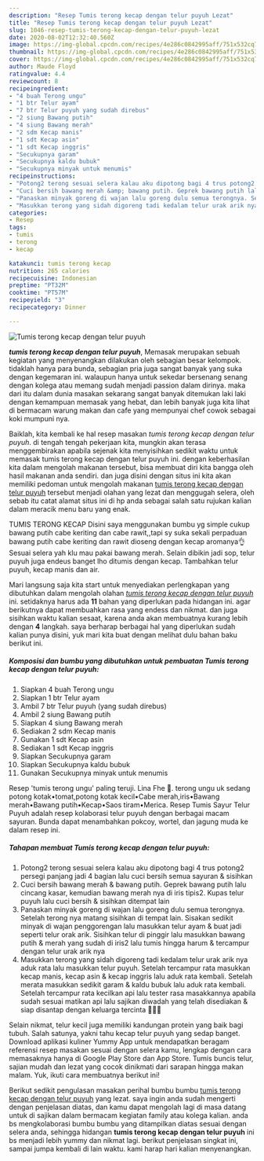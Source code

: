 ```yaml
---
description: "Resep Tumis terong kecap dengan telur puyuh Lezat"
title: "Resep Tumis terong kecap dengan telur puyuh Lezat"
slug: 1046-resep-tumis-terong-kecap-dengan-telur-puyuh-lezat
date: 2020-08-02T12:32:40.560Z
image: https://img-global.cpcdn.com/recipes/4e286c0842995aff/751x532cq70/tumis-terong-kecap-dengan-telur-puyuh-foto-resep-utama.jpg
thumbnail: https://img-global.cpcdn.com/recipes/4e286c0842995aff/751x532cq70/tumis-terong-kecap-dengan-telur-puyuh-foto-resep-utama.jpg
cover: https://img-global.cpcdn.com/recipes/4e286c0842995aff/751x532cq70/tumis-terong-kecap-dengan-telur-puyuh-foto-resep-utama.jpg
author: Maude Floyd
ratingvalue: 4.4
reviewcount: 8
recipeingredient:
- "4 buah Terong ungu"
- "1 btr Telur ayam"
- "7 btr Telur puyuh yang sudah direbus"
- "2 siung Bawang putih"
- "4 siung Bawang merah"
- "2 sdm Kecap manis"
- "1 sdt Kecap asin"
- "1 sdt Kecap inggris"
- "Secukupnya garam"
- "Secukupnya kaldu bubuk"
- "Secukupnya minyak untuk menumis"
recipeinstructions:
- "Potong2 terong sesuai selera kalau aku dipotong bagi 4 trus potong2 persegi panjang jadi 4 bagian lalu cuci bersih semua sayuran &amp; sisihkan"
- "Cuci bersih bawang merah &amp; bawang putih. Geprek bawang putih lalu cincang kasar, kemudian bawang merah nya di iris tipis2. Kupas telur puyuh lalu cuci bersih &amp; sisihkan ditempat lain"
- "Panaskan minyak goreng di wajan lalu goreng dulu semua terongnya. Setelah terong nya matang sisihkan di tempat lain. Sisakan sedikit minyak di wajan penggorengan lalu masukkan telur ayam &amp; buat jadi seperti telur orak arik. Sisihkan telur di pinggir lalu masukkan bawang putih &amp; merah yang sudah di iris2 lalu tumis hingga harum &amp; tercampur dengan telur urak arik nya"
- "Masukkan terong yang sidah digoreng tadi kedalam telur urak arik nya aduk rata lalu masukkan telur puyuh. Setelah tercampur rata masukkan kecap manis, kecap asin &amp; kecap inggris lalu aduk rata kembali. Setelah merata masukkan sedikit garam &amp; kaldu bubuk lalu aduk rata kembali. Setelah tercampur rata kecilkan api lalu tester rasa masakkannya apabila sudah sesuai matikan api lalu sajikan diwadah yang telah disediakan &amp; siap disantap dengan keluarga tercinta 🥰🥰🥰"
categories:
- Resep
tags:
- tumis
- terong
- kecap

katakunci: tumis terong kecap 
nutrition: 265 calories
recipecuisine: Indonesian
preptime: "PT32M"
cooktime: "PT57M"
recipeyield: "3"
recipecategory: Dinner

---
```



![Tumis terong kecap dengan telur puyuh](https://img-global.cpcdn.com/recipes/4e286c0842995aff/751x532cq70/tumis-terong-kecap-dengan-telur-puyuh-foto-resep-utama.jpg)

<b><i>tumis terong kecap dengan telur puyuh</i></b>, Memasak merupakan sebuah kegiatan yang menyenangkan dilakukan oleh sebagian besar kelompok. tidaklah hanya para bunda, sebagian pria juga sangat banyak yang suka dengan kegemaran ini. walaupun hanya untuk sekedar bersenang senang dengan kolega atau memang sudah menjadi passion dalam dirinya. maka dari itu dalam dunia masakan sekarang sangat banyak ditemukan laki laki dengan kemampuan memasak yang hebat, dan lebih banyak juga kita lihat di bermacam warung makan dan cafe yang mempunyai chef cowok sebagai koki mumpuni nya.

Baiklah, kita kembali ke hal resep masakan <i>tumis terong kecap dengan telur puyuh</i>. di tengah tengah pekerjaan kita, mungkin akan terasa menggembirakan apabila sejenak kita menyisihkan sedikit waktu untuk memasak tumis terong kecap dengan telur puyuh ini. dengan keberhasilan kita dalam mengolah makanan tersebut, bisa membuat diri kita bangga oleh hasil makanan anda sendiri. dan juga disini dengan situs ini kita akan memiliki pedoman untuk mengolah makanan <u>tumis terong kecap dengan telur puyuh</u> tersebut menjadi olahan yang lezat dan menggugah selera, oleh sebab itu catat alamat situs ini di hp anda sebagai salah satu rujukan kalian dalam meracik menu baru yang enak.

TUMIS TERONG KECAP Disini saya menggunakan bumbu yg simple cukup bawang putih cabe keriting dan cabe rawit,,tapi sy suka sekali perpaduan bawang putih cabe keriting dan rawit dioseng dengan kecap aromanya👌 Sesuai selera yah klu mau pakai bawang merah. Selain dibikin jadi sop, telur puyuh juga endeus banget lho ditumis dengan kecap. Tambahkan telur puyuh, kecap manis dan air.


Mari langsung saja kita start untuk menyediakan perlengkapan yang dibutuhkan dalam mengolah olahan <u><i>tumis terong kecap dengan telur puyuh</i></u> ini. setidaknya harus ada <b>11</b> bahan yang diperlukan pada hidangan ini. agar berikutnya dapat membuahkan rasa yang endess dan nikmat. dan juga sisihkan waktu kalian sesaat, karena anda akan membuatnya kurang lebih dengan <b>4</b> langkah. saya berharap berbagai hal yang diperlukan sudah kalian punya disini, yuk mari kita buat dengan melihat dulu bahan baku berikut ini.

<!--inarticleads1-->

##### Komposisi dan bumbu yang dibutuhkan untuk pembuatan Tumis terong kecap dengan telur puyuh:

1. Siapkan 4 buah Terong ungu
1. Siapkan 1 btr Telur ayam
1. Ambil 7 btr Telur puyuh (yang sudah direbus)
1. Ambil 2 siung Bawang putih
1. Siapkan 4 siung Bawang merah
1. Sediakan 2 sdm Kecap manis
1. Gunakan 1 sdt Kecap asin
1. Sediakan 1 sdt Kecap inggris
1. Siapkan Secukupnya garam
1. Siapkan Secukupnya kaldu bubuk
1. Gunakan Secukupnya minyak untuk menumis


Resep &#39;tumis terong ungu&#39; paling teruji. Lina Fhe 🍂. terong ungu uk sedang potong kotak•tomat,potong kotak kecil•Cabe merah,iris•Bawang merah•Bawang putih•Kecap•Saos tiram•Merica. Resep Tumis Sayur Telur Puyuh adalah resep kolaborasi telur puyuh dengan berbagai macam sayuran. Bunda dapat menambahkan pokcoy, wortel, dan jagung muda ke dalam resep ini. 

<!--inarticleads2-->

##### Tahapan membuat Tumis terong kecap dengan telur puyuh:

1. Potong2 terong sesuai selera kalau aku dipotong bagi 4 trus potong2 persegi panjang jadi 4 bagian lalu cuci bersih semua sayuran &amp; sisihkan
1. Cuci bersih bawang merah &amp; bawang putih. Geprek bawang putih lalu cincang kasar, kemudian bawang merah nya di iris tipis2. Kupas telur puyuh lalu cuci bersih &amp; sisihkan ditempat lain
1. Panaskan minyak goreng di wajan lalu goreng dulu semua terongnya. Setelah terong nya matang sisihkan di tempat lain. Sisakan sedikit minyak di wajan penggorengan lalu masukkan telur ayam &amp; buat jadi seperti telur orak arik. Sisihkan telur di pinggir lalu masukkan bawang putih &amp; merah yang sudah di iris2 lalu tumis hingga harum &amp; tercampur dengan telur urak arik nya
1. Masukkan terong yang sidah digoreng tadi kedalam telur urak arik nya aduk rata lalu masukkan telur puyuh. Setelah tercampur rata masukkan kecap manis, kecap asin &amp; kecap inggris lalu aduk rata kembali. Setelah merata masukkan sedikit garam &amp; kaldu bubuk lalu aduk rata kembali. Setelah tercampur rata kecilkan api lalu tester rasa masakkannya apabila sudah sesuai matikan api lalu sajikan diwadah yang telah disediakan &amp; siap disantap dengan keluarga tercinta 🥰🥰🥰


Selain nikmat, telur kecil juga memiliki kandungan protein yang baik bagi tubuh. Salah satunya, yakni tahu kecap telur puyuh yang sedap banget. Download aplikasi kuliner Yummy App untuk mendapatkan beragam referensi resep masakan sesuai dengan selera kamu, lengkap dengan cara memasaknya hanya di Google Play Store dan App Store. Tumis buncis telur, sajian mudah dan lezat yang cocok dinikmati dari sarapan hingga makan malam. Yuk, ikuti cara membuatnya berikut ini! 

Berikut sedikit pengulasan masakan perihal bumbu bumbu <u>tumis terong kecap dengan telur puyuh</u> yang lezat. saya ingin anda sudah mengerti dengan penjelasan diatas, dan kamu dapat mengolah lagi di masa datang untuk di sajikan dalam bermacam kegiatan family atau kolega kalian. anda bs mengkolaborasi bumbu bumbu yang ditampilkan diatas sesuai dengan selera anda, sehingga hidangan <b>tumis terong kecap dengan telur puyuh</b> ini bs menjadi lebih yummy dan nikmat lagi. berikut penjelasan singkat ini, sampai jumpa kembali di lain waktu. kami harap hari kalian menyenangkan.
